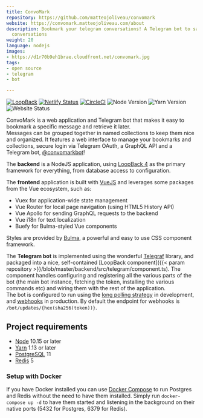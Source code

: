 ```yaml
---
title: ConvoMark
repository: https://github.com/matteojoliveau/convomark
website: https://convomark.matteojoliveau.com/about
description: Bookmark your telegram conversations! A Telegram bot to save your important
  conversations
weight: 20
language: nodejs
images:
- https://d1r70b9eh1brae.cloudfront.net/convomark.jpg
tags:
- open source
- telegram
- bot

---
```

[![LoopBack](https://github.com/strongloop/loopback-next/raw/master/docs/site/imgs/branding/Powered-by-LoopBack-Badge-(blue)-@2x.png)](http://loopback.io/)
[![Netlify Status](https://api.netlify.com/api/v1/badges/307b81de-0925-45c8-ab57-7401052d63f2/deploy-status)](https://app.netlify.com/sites/suspicious-pike-0e144f/deploys)
[![CircleCI](https://circleci.com/gh/MatteoJoliveau/convomark.svg?style=svg)](https://circleci.com/gh/MatteoJoliveau/convomark)
![Node Version](https://img.shields.io/badge/node-%5E10.15.0-brightgreen.svg)
![Yarn Version](https://img.shields.io/badge/yarn-%5E1.13.0-brightgreen.svg)
![Website Status](https://img.shields.io/website/https/convomark.matteojoliveau.com.svg)

ConvoMark is a web application and Telegram bot that makes it easy to bookmark a specific message and retrieve it later.  
Messages can be grouped together in named collections to keep them nice and organized.
It features a web interface to manage your bookmarks and collections, secure login via Telegram OAuth, a GraphQL API and a Telegram bot, [@convomarkbot](https://t.me/convomarkbot)!

The **backend** is a NodeJS application, using [LoopBack 4](https://loopback.io) as the primary framework for everything, from database access to configuration.

The **frontend** application is built with [VueJS](https://vuejs.org) and leverages some packages from the Vue ecosystem, such as:

- Vuex for application-wide state management
- Vue Router for local page navigation (using HTML5 History API)
- Vue Apollo for sending GraphQL requests to the backend
- Vue i18n for text localization
- Buefy for Bulma-styled Vue components

Styles are provided by [Bulma](https://bulma.io), a powerful and easy to use CSS component framework.

The **Telegram bot** is implemented using the wonderful [Telegraf](https://telegraf.js.org) library, and packaged into a nice, self-contained [LoopBack component]({{< param repository >}}/blob/master/backend/src/telegram/component.ts). The component handles configuring and registering all the various parts of the bot (the main bot instance, fetching the token, installing the various commands etc) and wiring them with the rest of the application.  
The bot is configured to run using the [long polling strategy](https://core.telegram.org/bots/api#getupdates) in development, and [webhooks](https://core.telegram.org/bots/api#setwebhook) in production. By default the endpoint for webhooks is `/bot/updates/{hex(sha256(token))}`.

## Project requirements

- [Node](https://nodejs.org) 10.15 or later
- [Yarn](https://yarnpkg.com) 1.13 or later
- [PostgreSQL](https://www.postgresql.org/) 11
- [Redis](https://redis.io) 5

### Setup with Docker

If you have Docker installed you can use [Docker Compose](https://docs.docker.com/compose/) to run Postgres and Redis without the need to have them installed. Simply run `docker-compose up -d` to have them started and listening in the background on their native ports (5432 for Postgres, 6379 for Redis).
